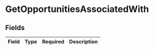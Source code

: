 # GetOpportunitiesAssociatedWith


## Fields

| Field       | Type        | Required    | Description |
| ----------- | ----------- | ----------- | ----------- |